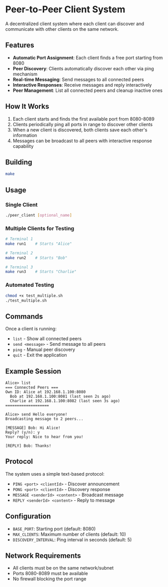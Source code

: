 # Peer-to-Peer Client System

A decentralized client system where each client can discover and communicate with other clients on the same network.

## Features

- **Automatic Port Assignment**: Each client finds a free port starting from 8080
- **Peer Discovery**: Clients automatically discover each other via ping mechanism
- **Real-time Messaging**: Send messages to all connected peers
- **Interactive Responses**: Receive messages and reply interactively
- **Peer Management**: List all connected peers and cleanup inactive ones

## How It Works

1. Each client starts and finds the first available port from 8080-8089
2. Clients periodically ping all ports in range to discover other clients
3. When a new client is discovered, both clients save each other's information
4. Messages can be broadcast to all peers with interactive response capability

## Building

```bash
make
```

## Usage

### Single Client
```bash
./peer_client [optional_name]
```

### Multiple Clients for Testing
```bash
# Terminal 1
make run1    # Starts "Alice"

# Terminal 2  
make run2    # Starts "Bob"

# Terminal 3
make run3    # Starts "Charlie"
```

### Automated Testing
```bash
chmod +x test_multiple.sh
./test_multiple.sh
```

## Commands

Once a client is running:

- `list` - Show all connected peers
- `send <message>` - Send message to all peers
- `ping` - Manual peer discovery
- `quit` - Exit the application

## Example Session

```
Alice> list
=== Connected Peers ===
Own ID: Alice at 192.168.1.100:8080
  Bob at 192.168.1.100:8081 (last seen 2s ago)
  Charlie at 192.168.1.100:8082 (last seen 3s ago)
===================

Alice> send Hello everyone!
Broadcasting message to 2 peers...

[MESSAGE] Bob: Hi Alice!
Reply? (y/n): y
Your reply: Nice to hear from you!

[REPLY] Bob: Thanks!
```

## Protocol

The system uses a simple text-based protocol:

- `PING <port> <clientId>` - Discover announcement
- `PONG <port> <clientId>` - Discovery response  
- `MESSAGE <senderId> <content>` - Broadcast message
- `REPLY <senderId> <content>` - Reply to message

## Configuration

- `BASE_PORT`: Starting port (default: 8080)
- `MAX_CLIENTS`: Maximum number of clients (default: 10)
- `DISCOVERY_INTERVAL`: Ping interval in seconds (default: 5)

## Network Requirements

- All clients must be on the same network/subnet
- Ports 8080-8089 must be available
- No firewall blocking the port range
